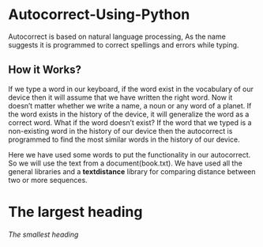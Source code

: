 # **Autocorrect-Using-Python**
Autocorrect is based on natural language processing, As the name suggests it is programmed to correct spellings and errors while typing.


## **How it Works?**
If we type a word in our keyboard, if the word exist in the vocabulary of our device then it will assume that we have written the right word. Now it doesn’t matter whether we write a name, a noun or any word of a planet.
If the word exists in the history of the device, it will generalize the word as a correct word. What if the word doesn’t exist? If the word that we typed is a non-existing word in the history of our device then the autocorrect is programmed to find the most similar words in the history of our device.

Here we have used some words to put the functionality in our autocorrect. So we will use the text from a document(book.txt). 
We have used all the general libraries and a **textdistance** library for comparing distance between two or more sequences.

# The largest heading

###### The smallest heading
